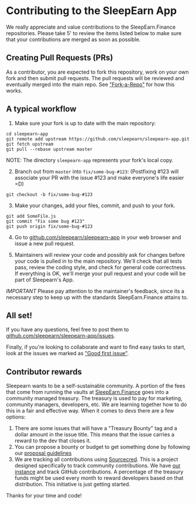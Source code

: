 Contributing to the SleepEarn App
=======

We really appreciate and value contributions to the SleepEarn.Finance repositories. Please take 5' to review the items listed below to make sure that your contributions are merged as soon as possible.

## Creating Pull Requests (PRs)

As a contributor, you are expected to fork this repository, work on your own fork and then submit pull requests. The pull requests will be reviewed and eventually merged into the main repo. See ["Fork-a-Repo"](https://help.github.com/articles/fork-a-repo/) for how this works.

## A typical workflow

1) Make sure your fork is up to date with the main repository:

```
cd sleepearn-app
git remote add upstream https://github.com/sleepearn/sleepearn-app.git
git fetch upstream
git pull --rebase upstream master
```
NOTE: The directory `sleepearn-app` represents your fork's local copy.

2) Branch out from `master` into `fix/some-bug-#123`:
(Postfixing #123 will associate your PR with the issue #123 and make everyone's life easier =D)
```
git checkout -b fix/some-bug-#123
```

3) Make your changes, add your files, commit, and push to your fork.

```
git add SomeFile.js
git commit "Fix some bug #123"
git push origin fix/some-bug-#123
```

4) Go to [github.com/sleepearn/sleepearn-app](https://github.com/sleepearn/sleepearn-app) in your web browser and issue a new pull request.

5) Maintainers will review your code and possibly ask for changes before your code is pulled in to the main repository. We'll check that all tests pass, review the coding style, and check for general code correctness. If everything is OK, we'll merge your pull request and your code will be part of Sleepearn's App.

*IMPORTANT* Please pay attention to the maintainer's feedback, since its a necessary step to keep up with the standards SleepEarn.Finance attains to.

## All set!

If you have any questions, feel free to post them to [github.com/sleepearn/sleepearn-app/issues](https://github.com/sleepearn/sleepearn-app/issues).

Finally, if you're looking to collaborate and want to find easy tasks to start, look at the issues we marked as ["Good first issue"](https://github.com/sleepearn/sleepearn-app/issues?q=label%3A%22good+first+issue%22).

## Contributor rewards 

Sleepearn wants to be a self-sustainable community. A portion of the fees that come from running the vaults at [SleepEarn.Finance](https://sleepearn.finance) goes into a community managed treasury. The treasury is used to pay for marketing, community managers, developers, etc. We are learning together how to do this in a fair and effective way. When it comes to devs there are a few options: 

1. There are some issues that will have a "Treasury Bounty" tag and a dollar amount in the issue title. This means that the issue carries a reward to the dev that closes it. 
2. You can propose a bounty or budget to get something done by following our [proposal guidelines](PROPOSAL_GUIDELINES.md)
3. We are tracking all contributions using [Sourcecred](https://sourcecred.io/). This is a project designed specifically to track community contributions. We have [our instance](https://SleepEarn.Finance/sleepearn-cred/#/explorer) and track GitHub contributions. A percentage of the treasury funds might be used every month to reward developers based on that distribution. This initiative is just getting started.

Thanks for your time and code!
